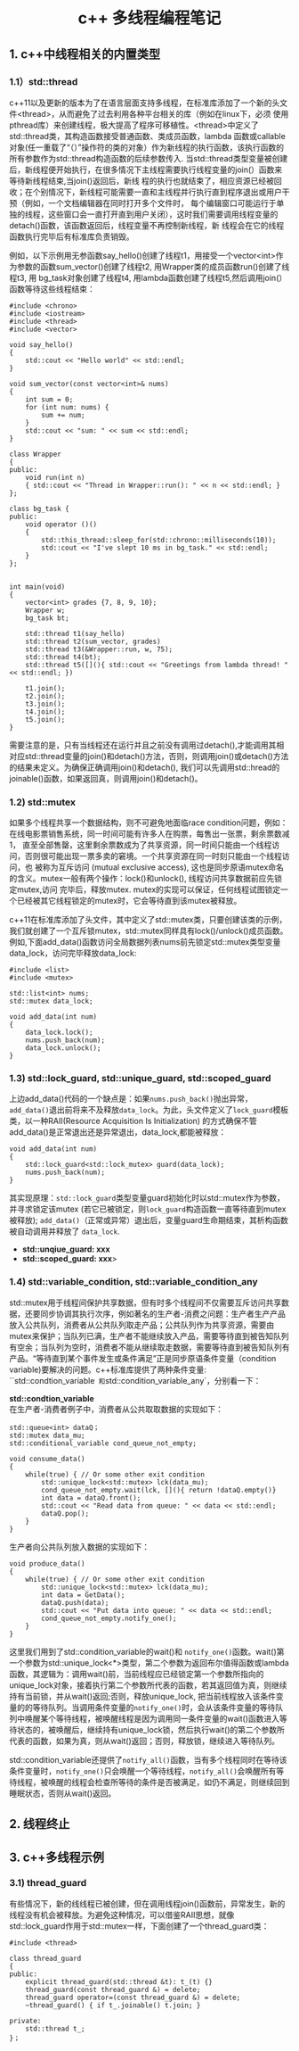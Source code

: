 # <p style="text-align: center;">c++ 多线程编程笔记</p>

## 1. c++中线程相关的内置类型
### 1.1）std::thread
  c++11以及更新的版本为了在语言层面支持多线程，在标准库添加了一个新的头文件\<thread\>，从而避免了过去利用各种平台相关的库（例如在linux下，必须
 使用pthread库）来创建线程，极大提高了程序可移植性。\<thread\>中定义了std::thread类，其构造函数接受普通函数、类成员函数，lambda
 函数或callable对象(任一重载了“（）”操作符的类的对象）作为新线程的执行函数，该执行函数的所有参数作为std::thread构造函数的后续参数传入. 
 当std::thread类型变量被创建后，新线程便开始执行，在很多情况下主线程需要执行线程变量的join(）函数来等待新线程结束,当join()返回后，新线
 程的执行也就结束了，相应资源已经被回收；在个别情况下，新线程可能需要一直和主线程并行执行直到程序退出或用户干预（例如，一个文档编辑器在同时打开多个文件时，
 每个编辑窗口可能运行于单独的线程，这些窗口会一直打开直到用户关闭），这时我们需要调用线程变量的detach()函数，该函数返回后，线程变量不再控制新线程，新
 线程会在它的线程函数执行完毕后有标准库负责销毁。 

 例如，以下示例用无参函数say_hello()创建了线程t1，用接受一个vector\<int\>作为参数的函数sum_vector()创建了线程t2, 用Wrapper类的成员函数run()创建了线程t3, 用
 bg_task对象创建了线程t4, 用lambda函数创建了线程t5,然后调用join(）函数等待这些线程结束：

```
#include <chrono>
#include <iostream>
#include <thread>
#include <vector>

void say_hello()
{
    std::cout << "Hello world" << std::endl;
}

void sum_vector(const vector<int>& nums)
{
    int sum = 0;
    for (int num: nums) {
        sum += num;
    }
    std::cout << "sum: " << sum << std::endl;
}

class Wrapper
{
public:
    void run(int n)
    { std::cout << "Thread in Wrapper::run(): " << n << std::endl; }
};

class bg_task {
public:
    void operator ()()
    {
        std::this_thread::sleep_for(std::chrono::milliseconds(10));
        std::cout << "I've slept 10 ms in bg_task." << std::endl;
    }
}; 


int main(void)
{
    vector<int> grades {7, 8, 9, 10};
    Wrapper w;
    bg_task bt;

    std::thread t1(say_hello)
    std::thread t2(sum_vector, grades)
    std::thread t3(&Wrapper::run, w, 75);
    std::thread t4(bt);
    std::thread t5([](){ std::cout << "Greetings from lambda thread! " << std::endl; })

    t1.join();
    t2.join();
    t3.join();
    t4.join();
    t5.join();
}
```
需要注意的是，只有当线程还在运行并且之前没有调用过detach(),才能调用其相对应std::thread变量的join()和detach()方法，否则，则调用join()或detach()方法的结果未定义。为确保正确调用join()和detach(), 我们可以先调用std::hread的joinable()函数，如果返回真，则调用join()和detach()。

### 1.2) std::mutex
如果多个线程共享一个数据结构，则不可避免地面临race condition问题，例如：在线电影票销售系统，同一时间可能有许多人在购票，每售出一张票，剩余票数减1，
直至全部售罄，这里剩余票数成为了共享资源，同一时间只能由一个线程访问，否则很可能出现一票多卖的窘境。一个共享资源在同一时刻只能由一个线程访问，也
被称为互斥访问 (mutual exclusive access), 这也是同步原语mutex命名的含义。mutex一般有两个操作：lock()和unlock(), 线程访问共享数据前应先锁定mutex,访问
完毕后，释放mutex. mutex的实现可以保证，任何线程试图锁定一个已经被其它线程锁定的mutex时，它会等待直到该mutex被释放。

c++11在标准库添加了<mutex>头文件，其中定义了std::mutex类，只要创建该类的示例，我们就创建了一个互斥锁mutex，std::mutex同样具有lock()/unlock()成员函数。
例如,下面add_data()函数访问全局数据列表nums前先锁定std::mutex类型变量data\_lock，访问完毕释放data_lock:

```
#include <list>
#include <mutex>

std::list<int> nums;
std::mutex data_lock;

void add_data(int num)
{
    data_lock.lock();
    nums.push_back(num);
    data_lock.unlock();
}
```
### 1.3) std::lock\_guard, std::unique\_guard, std::scoped\_guard
上边add_data()代码的一个缺点是：如果`nums.push_back()`抛出异常，`add_data()`退出前将来不及释放`data_lock`。为此，<mutex>头文件定义了`lock_guard`模板类，以一种RAII(Resource 
Acquisition Is Initialization) 的方式确保不管add_data()是正常退出还是异常退出，data_lock,都能被释放：

```
void add_data(int num)
{
    std::lock_guard<std::lock_mutex> guard(data_lock);
    nums.push_back(num);
}
```

其实现原理：`std::lock_guard`类型变量guard初始化时以std::mutex作为参数，并寻求锁定该mutex (若它已被锁定，则`lock_guard`构造函数一直等待直到mutex被释放);
`add_data()`（正常或异常）退出后，变量guard生命期结束，其析构函数被自动调用并释放了 `data_lock`.

- <strong>std::unqiue_guard: xxx </strong><br>
- <strong>std::scoped_guard: xxx</strong>><br>

### 1.4) std::variable\_condition, std::variable\_condition\_any
std::mutex用于线程间保护共享数据，但有时多个线程间不仅需要互斥访问共享数据，还要同步协调其执行次序，例如著名的生产者-消费之问题：生产者生产产品放入公共队列，消费者从公共队列取走产品；公共队列作为共享资源，需要由mutex来保护；当队列已满，生产者不能继续放入产品，需要等待直到被告知队列有空余；当队列为空时，消费者不能从继续取走数据，需要等待直到被告知队列有产品。“等待直到某个事件发生或条件满足”正是同步原语条件变量（condition variable)要解决的问题。c++标准库提供了两种条件变量: ``std::condtion_variable` 和`std::condition_variable_any`，分别看一下：

<strong> std::condtion_variable</strong><br>
在生产者-消费者例子中，消费者从公共取取数据的实现如下：

```
std::queue<int> dataQ；
std::mutex data_mu;
std::conditional_variable cond_queue_not_empty;

void consume_data()
{
    while(true) { // Or some other exit condition 
        std::unique_lock<std::mutex> lck(data_mu);
        cond_queue_not_empty.wait(lck, [](){ return !dataQ.empty()}
        int data = dataQ.front();
        std::cout << "Read data from queue: " << data << std::endl;
        dataQ.pop();
    }
}
```

生产者向公共队列放入数据的实现如下：

```
void produce_data()
{
    while(true) { // Or some other exit condition 
        std::unique_lock<std::mutex> lck(data_mu);
        int data = GetData();
        dataQ.push(data);
        std::cout << "Put data into queue: " << data << std::endl;
        cond_queue_not_empty.notify_one();
    }
}
```

这里我们用到了std::condition_variable的wait()和 `notify_one()`函数。wait()第一个参数为std::unique_lock<*>类型，第二个参数为返回布尔值得函数或lambda函数，其逻辑为：调用wait()前，当前线程应已经锁定第一个参数所指向的unique_lock对象，接着执行第二个参数所代表的函数，若其返回值为真，则继续持有当前锁，并从wait()返回;否则，释放unique_lock, 把当前线程放入该条件变量的的等待队列。当调用条件变量的`notify_one()`时，会从该条件变量的等待队列中唤醒某个等待线程，被唤醒线程是因为调用同一条件变量的wait()函数进入等待状态的，被唤醒后，继续持有unique_lock锁，然后执行wait()的第二个参数所代表的函数，如果为真，则从wait()返回；否则，释放锁，继续进入等待队列。

std::condition_variable还提供了`notify_all()`函数，当有多个线程同时在等待该条件变量时，`notify_one()`只会唤醒一个等待线程，`notify_all()`会唤醒所有等待线程，被唤醒的线程会检查所等待的条件是否被满足，如仍不满足，则继续回到睡眠状态，否则从wait()返回。



## 2. 线程终止 

## 3. c++多线程示例
### 3.1) thread_guard
  有些情况下，新的线线程已被创建，但在调用线程join()函数前，异常发生，新的线程没有机会被释放。为避免这种情况，可以借鉴RAII思想，就像std::lock_guard作用于std::mutex一样，下面创建了一个thread_guard类：

```
#include <thread>

class thread_guard
{
public:
    explicit thread_guard(std::thread &t): t_(t) {}
    thread_guard(const thread_guard &) = delete;
    thread_guard operator=(const thread_guard &) = delete;
    ~thread_guard() { if t_.joinable() t.join; }

private:
    std::thread t_;
}；
```